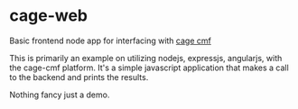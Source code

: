 # cage-web

Basic frontend node app for interfacing with [cage cmf][1]

This is primarily an example on utilizing nodejs, expressjs,
angularjs, with the cage-cmf platform. It's a simple javascript
application that makes a call to the backend and prints the results.

Nothing fancy just a demo.

 [1]: https://github.com/battlemidget/cage
